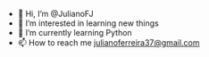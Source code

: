 - 👋 Hi, I’m @JulianoFJ
- 👀 I’m interested in learning new things
- 🌱 I’m currently learning Python
- 📫 How to reach me julianoferreira37@gmail.com

